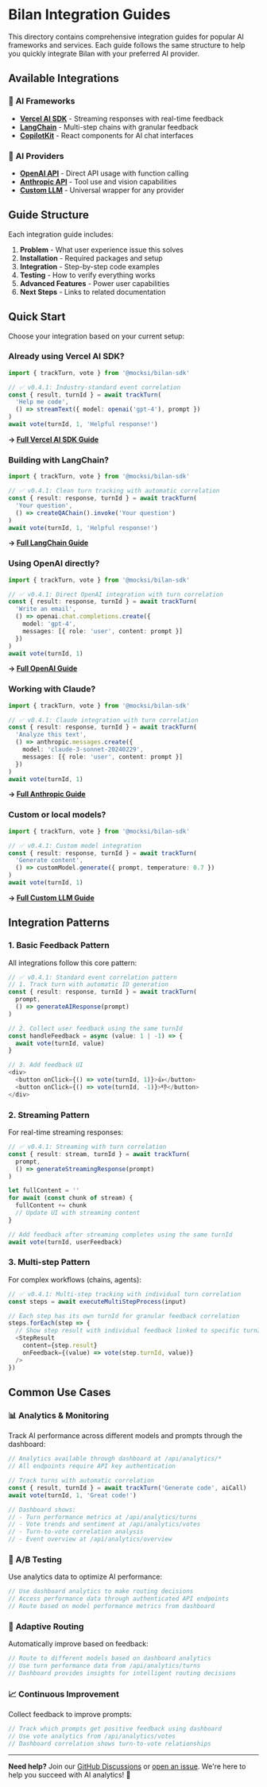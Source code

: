 # Bilan Integration Guides

This directory contains comprehensive integration guides for popular AI frameworks and services. Each guide follows the same structure to help you quickly integrate Bilan with your preferred AI provider.

## Available Integrations

### 🚀 **AI Frameworks**
- **[Vercel AI SDK](vercel-ai-sdk.md)** - Streaming responses with real-time feedback
- **[LangChain](langchain.md)** - Multi-step chains with granular feedback  
- **[CopilotKit](copilotkit.md)** - React components for AI chat interfaces

### 🤖 **AI Providers**
- **[OpenAI API](openai-api.md)** - Direct API usage with function calling
- **[Anthropic API](anthropic-api.md)** - Tool use and vision capabilities
- **[Custom LLM](custom-llm.md)** - Universal wrapper for any provider

## Guide Structure

Each integration guide includes:

1. **Problem** - What user experience issue this solves
2. **Installation** - Required packages and setup
3. **Integration** - Step-by-step code examples
4. **Testing** - How to verify everything works
5. **Advanced Features** - Power user capabilities
6. **Next Steps** - Links to related documentation

## Quick Start

Choose your integration based on your current setup:

### Already using Vercel AI SDK?
```typescript
import { trackTurn, vote } from '@mocksi/bilan-sdk'

// ✅ v0.4.1: Industry-standard event correlation
const { result, turnId } = await trackTurn(
  'Help me code',
  () => streamText({ model: openai('gpt-4'), prompt })
)
await vote(turnId, 1, 'Helpful response!')
```
**→ [Full Vercel AI SDK Guide](./vercel-ai-sdk.md)**

### Building with LangChain?
```typescript
import { trackTurn, vote } from '@mocksi/bilan-sdk'

// ✅ v0.4.1: Clean turn tracking with automatic correlation
const { result: response, turnId } = await trackTurn(
  'Your question',
  () => createQAChain().invoke('Your question')
)
await vote(turnId, 1, 'Helpful response!')
```
**→ [Full LangChain Guide](./langchain.md)**

### Using OpenAI directly?
```typescript
import { trackTurn, vote } from '@mocksi/bilan-sdk'

// ✅ v0.4.1: Direct OpenAI integration with turn correlation
const { result: response, turnId } = await trackTurn(
  'Write an email',
  () => openai.chat.completions.create({
    model: 'gpt-4',
    messages: [{ role: 'user', content: prompt }]
  })
)
await vote(turnId, 1)
```
**→ [Full OpenAI Guide](./openai-api.md)**

### Working with Claude?
```typescript
import { trackTurn, vote } from '@mocksi/bilan-sdk'

// ✅ v0.4.1: Claude integration with turn correlation
const { result: response, turnId } = await trackTurn(
  'Analyze this text',
  () => anthropic.messages.create({
    model: 'claude-3-sonnet-20240229',
    messages: [{ role: 'user', content: prompt }]
  })
)
await vote(turnId, 1)
```
**→ [Full Anthropic Guide](./anthropic-api.md)**

### Custom or local models?
```typescript
import { trackTurn, vote } from '@mocksi/bilan-sdk'

// ✅ v0.4.1: Custom model integration
const { result: response, turnId } = await trackTurn(
  'Generate content',
  () => customModel.generate({ prompt, temperature: 0.7 })
)
await vote(turnId, 1)
```
**→ [Full Custom LLM Guide](./custom-llm.md)**

## Integration Patterns

### 1. Basic Feedback Pattern
All integrations follow this core pattern:

```typescript
// ✅ v0.4.1: Standard event correlation pattern
// 1. Track turn with automatic ID generation  
const { result: response, turnId } = await trackTurn(
  prompt,
  () => generateAIResponse(prompt)
)

// 2. Collect user feedback using the same turnId
const handleFeedback = async (value: 1 | -1) => {
  await vote(turnId, value)
}

// 3. Add feedback UI
<div>
  <button onClick={() => vote(turnId, 1)}>👍</button>
  <button onClick={() => vote(turnId, -1)}>👎</button>
</div>
```

### 2. Streaming Pattern
For real-time streaming responses:

```typescript
// ✅ v0.4.1: Streaming with turn correlation
const { result: stream, turnId } = await trackTurn(
  prompt,
  () => generateStreamingResponse(prompt)
)

let fullContent = ''
for await (const chunk of stream) {
  fullContent += chunk
  // Update UI with streaming content
}

// Add feedback after streaming completes using the same turnId
await vote(turnId, userFeedback)
```

### 3. Multi-step Pattern
For complex workflows (chains, agents):

```typescript
// ✅ v0.4.1: Multi-step tracking with individual turn correlation
const steps = await executeMultiStepProcess(input)

// Each step has its own turnId for granular feedback correlation
steps.forEach(step => {
  // Show step result with individual feedback linked to specific turnId
  <StepResult 
    content={step.result}
    onFeedback={(value) => vote(step.turnId, value)}
  />
})
```

## Common Use Cases

### 📊 **Analytics & Monitoring**
Track AI performance across different models and prompts through the dashboard:

```typescript
// Analytics available through dashboard at /api/analytics/*
// All endpoints require API key authentication

// Track turns with automatic correlation
const { result, turnId } = await trackTurn('Generate code', aiCall)
await vote(turnId, 1, 'Great code!')

// Dashboard shows:
// - Turn performance metrics at /api/analytics/turns
// - Vote trends and sentiment at /api/analytics/votes  
// - Turn-to-vote correlation analysis
// - Event overview at /api/analytics/overview
```

### 🔄 **A/B Testing**
Use analytics data to optimize AI performance:

```typescript
// Use dashboard analytics to make routing decisions
// Access performance data through authenticated API endpoints
// Route based on model performance metrics from dashboard
```

### 🎯 **Adaptive Routing**
Automatically improve based on feedback:

```typescript
// Route to different models based on dashboard analytics
// Use turn performance data from /api/analytics/turns
// Dashboard provides insights for intelligent routing decisions
```

### 📈 **Continuous Improvement**
Collect feedback to improve prompts:

```typescript
// Track which prompts get positive feedback using dashboard
// Use vote analytics from /api/analytics/votes
// Dashboard correlation shows turn-to-vote relationships
```

---

**Need help?** Join our [GitHub Discussions](https://github.com/Mocksi/bilan/discussions) or [open an issue](https://github.com/Mocksi/bilan/issues). We're here to help you succeed with AI analytics! 🚀 